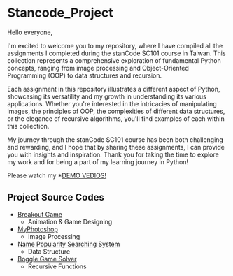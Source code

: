 # Stancode_Project

Hello everyone,    

I'm excited to welcome you to my repository, where I have compiled all the assignments I completed during the stanCode SC101 course in Taiwan. This collection represents a comprehensive exploration of fundamental Python concepts, ranging from image processing and Object-Oriented Programming (OOP) to data structures and recursion.    

Each assignment in this repository illustrates a different aspect of Python, showcasing its versatility and my growth in understanding its various applications. Whether you're interested in the intricacies of manipulating images, the principles of OOP, the complexities of different data structures, or the elegance of recursive algorithms, you'll find examples of each within this collection.   

My journey through the stanCode SC101 course has been both challenging and rewarding, and I hope that by sharing these assignments, I can provide you with insights and inspiration. Thank you for taking the time to explore my work and for being a part of my learning journey in Python!     

Please watch my *[DEMO VEDIOS!](https://drive.google.com/drive/folders/1gpVtBt6f0xcipg6IEZXDJNoB5sPTIPOK?usp=sharing)  

## Project Source Codes
* [Breakout Game](https://github.com/johnny880624/stancode-project/blob/main/stanCode_projects/breakout/breakout.py)
  * Animation & Game Designing
* [MyPhotoshop](https://github.com/johnny880624/stancode-project/blob/main/stanCode_projects/photoshop/stanCodoshop.py)
  * Image Processing
* [Name Popularity Searching System](https://github.com/johnny880624/stancode-project/blob/main/stanCode_projects/babygraphics/babygraphics.py)
  * Data Structure
* [Boggle Game Solver](https://github.com/johnny880624/stancode-project/blob/main/stanCode_projects/boggle_game/boggle.py)
  * Recursive Functions
